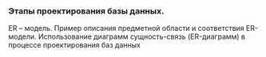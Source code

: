### Этапы проектирования базы данных. 

ER – модель. Пример описания предметной области и соответствия ER-модели. Использование диаграмм сущность-связь (ER-диаграмм) в процессе проектирования баз данных